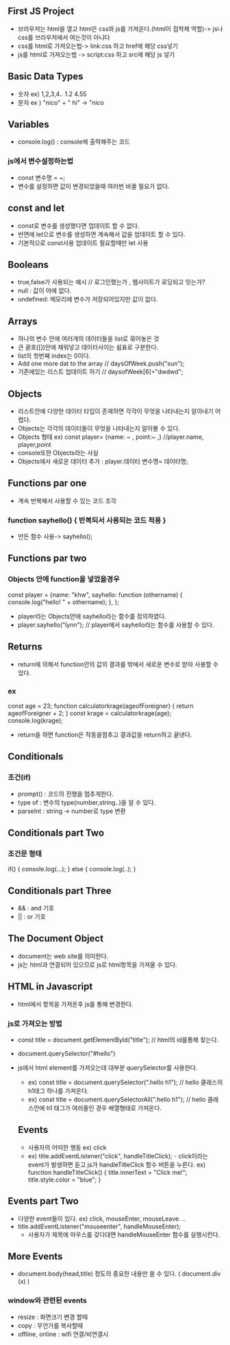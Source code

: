 ## First JS Project
- 브라우저는 html을 열고 html은 css와 js를 가져온다.(html이 접착제 역할)-> js나 css를 브라우저에서 여는것이 아니다
- css를 html로 가져오는법-> link:css 하고 href에 해당 css넣기
- js를 html로 가져오는법 -> script:css 하고 src에 해당 js 넣기

## Basic Data Types
- 숫자 ex) 1,2,3,4.. 1.2 4.55
- 문자 ex ) "nico" + " hi" -> "nico

## Variables
- console.log() : console에 출력해주는 코드
### js에서 변수설정하는법
- const 변수명 = ~;
- 변수를 설정하면 값이 변경되었을때 여러번 바꿀 필요가 없다.

## const and let 
- const로 변수를 생성했다면 업데이트 할 수 없다.
- 반면에 let으로 변수를 생성하면 계속해서 값을 업데이트 할 수 있다.
- 기본적으로 const사용 업데이트 필요할때만 let 사용

## Booleans 
- true,false가 사용되는 예시 // 로그인했는가 , 웹사이트가 로딩되고 잇는가?
- null : 값이 아예 없다.
- undefined: 메모리에 변수가 저장되어있지만 값이 없다.

## Arrays
- 하나의 변수 안에 여러개의 데이터들을 list로 묶어놓은 것
- 큰 괄호([])안에 채워넣고 데이터사이는 쉼표로 구분한다.
- list의 첫번째 index는 0이다.
- Add one more dat to the array //  daysOfWeek.push("sun");
- 기존에있는 리스트 업데이트 하기 // daysofWeek[6]="dwdwd";  

## Objects
- 리스트안에 다양한 데이터 타입이 존재하면 각각이 무엇을 나타내는지 알아내기 어렵다.
- Objects는 각각의 데이터들이 무엇을 나타내는지 알아볼 수 있다.
- Objects 형태 ex) const player= {name: ~ , point:~ ,}  //player.name, player,point
- console또한 Objects라는 사실
- Objects에서 새로운 데이터 추가 : player.데이터 변수명= 데이터명;

## Functions par one
- 계속 반복해서 사용할 수 있는 코드 조각
### function sayhello() { 반복되서 사용되는 코드 적용 }
- 만든 함수 사용-> sayhello();


## Functions par two
### Objects 안에 function을 넣었을경우
const player = {name: "khw",
sayhello: function (othername) {
console.log("hello! " + othername);
},
};
- player라는 Objects안에 sayhello라는 함수를 정의하였다.
- player.sayhello("lynn"); // player에서 sayhello라는 함수를 사용할 수 있다.

## Returns
- return에 의해서 function안의 값의 결과를 밖에서 새로운 변수로 받아 사용할 수 있다.
### ex
const age = 23;
function calculatorkrage(ageofForeigner) {
return ageofForeigner + 2;
}
const krage = calculatorkrage(age);
console.log(krage);
- return을 하면 function은 작동을멈추고 결과값을 return하고 끝낸다.

## Conditionals 
### 조건(if)
- prompt() : 코드의 진행을 멈추게한다.
- type of : 변수의 type(number,string..)을 알 수 있다.
- parseInt : string -> number로 type 변환

## Conditionals part Two
### 조건문 형태
if() {
console.log(...);
}
else {
console.log(..);
}
## Conditionals part Three
- && : and 기호
- || : or 기호

## The Document Object
- document는 web site를 의미한다.
- js는 html과 연결되어 있으므로 js로 html항목을 가져올 수 있다.


## HTML in Javascript
- html에서 항목을 가져온후 js를 통해 변경한다.

### js로 가져오는 방법
- const title = document.getElementById("title");       // html의 id를통해 찾는다.
- document.querySelector("#hello")  
- js에서 html element를 가져오는데 대부분 querySelector를 사용한다.  
  - ex) const title = document.querySelector(".hello h1");    // hello 클래스의 h1태그 하나를 가져온다.
  - ex) const title = document.querySelectorAll(".hello h1");    // hello 클래스안에 h1 태그가 여러줄인 경우 배열형태로 가져온다.
  
  ##  Events
  - 사용자의 어떠한 행동 ex) click
  - ex) title.addEventListener("click", handleTitleClick); 
        - click이라는 event가 발생하면 듣고 js가 handleTitleClick 함수 버튼을 누른다.
ex) function handleTitleClick() {
title.innerText = "Click me!";
title.style.color = "blue";
}
## Events part Two
- 다양한 event들이 있다. ex) click, mouseEnter, mouseLeave. ..
- title.addEventListener("mouseenter", handleMouseEnter); 
    - 사용자가 제목에 마우스를 갖다대면 handleMouseEnter 함수를 실행시킨다.
## More Events
- document.body(head,title) 정도의 중요한 내용만 쓸 수 있다. ( document.div (x) )
### window와 관련된 events
- resize : 화면크기 변경 할때
- copy : 무언가를 복사할때
- offline, online : wifi 연결/비연결시



